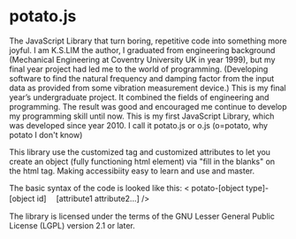 # potato.js
The JavaScript Library that turn boring, repetitive code into something more joyful.
I am K.S.LIM the author, 
I graduated from engineering background (Mechanical Engineering at Coventry University UK in year 1999), but my final year project had led me to the world of programming. (Developing software to find the natural frequency and damping factor from the input data as provided from some vibration measurement device.) This is my final year’s undergraduate project. It combined the fields of engineering and programming. 
The result was good and encouraged me continue to develop my programming skill until now.
This is my first JavaScript Library, which was developed since year 2010. I call it potato.js or o.js (o=potato, why potato I don't know)

This library use the customized tag and customized attributes to let you
 create an object (fully functioning html element) via "fill in the blanks" on the html tag.
 Making accessibiity easy to learn and use and master. 

The basic syntax of the code is looked like this:
< potato-[object type]-[object id]   　[attribute1 attribute2...] />

The library is licensed under the terms of the GNU Lesser General Public License (LGPL) version 2.1 or later.

